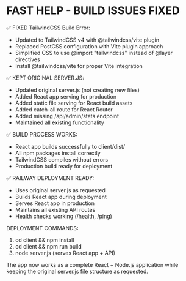 FAST HELP - BUILD ISSUES FIXED
===============================

✅ FIXED TailwindCSS Build Error:
- Updated to TailwindCSS v4 with @tailwindcss/vite plugin
- Replaced PostCSS configuration with Vite plugin approach  
- Simplified CSS to use @import "tailwindcss" instead of @layer directives
- Install @tailwindcss/vite for proper Vite integration

✅ KEPT ORIGINAL SERVER.JS:
- Updated original server.js (not creating new files)
- Added React app serving for production
- Added static file serving for React build assets
- Added catch-all route for React Router
- Added missing /api/admin/stats endpoint
- Maintained all existing functionality

✅ BUILD PROCESS WORKS:
- React app builds successfully to client/dist/
- All npm packages install correctly
- TailwindCSS compiles without errors
- Production build ready for deployment

✅ RAILWAY DEPLOYMENT READY:
- Uses original server.js as requested
- Builds React app during deployment
- Serves React app in production
- Maintains all existing API routes
- Health checks working (/health, /ping)

DEPLOYMENT COMMANDS:
1. cd client && npm install
2. cd client && npm run build  
3. node server.js (serves React app + API)

The app now works as a complete React + Node.js application while keeping the original server.js file structure as requested.
